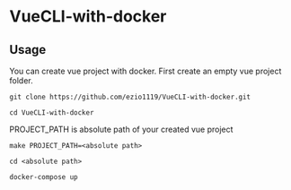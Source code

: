 # VueCLI-with-docker
## Usage
You can create vue project with docker.
First create an empty vue project folder.

```
git clone https://github.com/ezio1119/VueCLI-with-docker.git
```
```
cd VueCLI-with-docker
```
PROJECT_PATH is absolute path of your created vue project
```
make PROJECT_PATH=<absolute path>
```
```
cd <absolute path>
```
```
docker-compose up
```